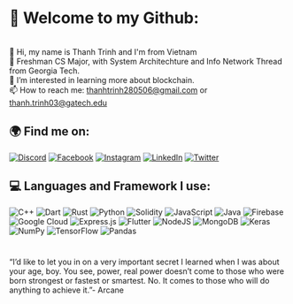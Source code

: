 # 💫 Welcome to my Github:
<br>👋 Hi, my name is Thanh Trinh and I'm from Vietnam<br>🐝 Freshman CS Major, with System Architechture and Info Network Thread from Georgia Tech.<br>👀 I’m interested in learning more about blockchain.<br>📫 How to reach me: thanhtrinh280506@gmail.com or thanh.trinh03@gatech.edu


## 🌍 Find me on:
[![Discord](https://img.shields.io/badge/Discord-%237289DA.svg?logo=discord&logoColor=white)](https://discord.gg/Ekkila2801#7575) [![Facebook](https://img.shields.io/badge/Facebook-%231877F2.svg?logo=Facebook&logoColor=white)](https://facebook.com/giathanh.trinh.79) [![Instagram](https://img.shields.io/badge/Instagram-%23E4405F.svg?logo=Instagram&logoColor=white)](https://instagram.com/trinh.gthanh) [![LinkedIn](https://img.shields.io/badge/LinkedIn-%230077B5.svg?logo=linkedin&logoColor=white)](https://linkedin.com/in/thanhtrinh03) [![Twitter](https://img.shields.io/badge/Twitter-%231DA1F2.svg?logo=Twitter&logoColor=white)](https://twitter.com/ThanhTr03) 

## 💻 Languages and Framework I use:
![C++](https://img.shields.io/badge/c++-%2300599C.svg?style=for-the-badge&logo=c%2B%2B&logoColor=white) ![Dart](https://img.shields.io/badge/dart-%230175C2.svg?style=for-the-badge&logo=dart&logoColor=white) ![Rust](https://img.shields.io/badge/rust-%23000000.svg?style=for-the-badge&logo=rust&logoColor=white) ![Python](https://img.shields.io/badge/python-3670A0?style=for-the-badge&logo=python&logoColor=ffdd54) ![Solidity](https://img.shields.io/badge/Solidity-%23363636.svg?style=for-the-badge&logo=solidity&logoColor=white) ![JavaScript](https://img.shields.io/badge/javascript-%23323330.svg?style=for-the-badge&logo=javascript&logoColor=%23F7DF1E) ![Java](https://img.shields.io/badge/java-%23ED8B00.svg?style=for-the-badge&logo=java&logoColor=white) ![Firebase](https://img.shields.io/badge/firebase-%23039BE5.svg?style=for-the-badge&logo=firebase) ![Google Cloud](https://img.shields.io/badge/Google%20Cloud-%234285F4.svg?style=for-the-badge&logo=google-cloud&logoColor=white) ![Express.js](https://img.shields.io/badge/express.js-%23404d59.svg?style=for-the-badge&logo=express&logoColor=%2361DAFB) ![Flutter](https://img.shields.io/badge/Flutter-%2302569B.svg?style=for-the-badge&logo=Flutter&logoColor=white) ![NodeJS](https://img.shields.io/badge/node.js-6DA55F?style=for-the-badge&logo=node.js&logoColor=white) ![MongoDB](https://img.shields.io/badge/MongoDB-%234ea94b.svg?style=for-the-badge&logo=mongodb&logoColor=white) ![Keras](https://img.shields.io/badge/Keras-%23D00000.svg?style=for-the-badge&logo=Keras&logoColor=white) ![NumPy](https://img.shields.io/badge/numpy-%23013243.svg?style=for-the-badge&logo=numpy&logoColor=white) ![TensorFlow](https://img.shields.io/badge/TensorFlow-%23FF6F00.svg?style=for-the-badge&logo=TensorFlow&logoColor=white) ![Pandas](https://img.shields.io/badge/pandas-%23150458.svg?style=for-the-badge&logo=pandas&logoColor=white)

# 
“I’d like to let you in on a very important secret I learned when I was about your age, boy. You see, power, real power doesn’t come to those who were born strongest or fastest or smartest. No. It comes to those who will do anything to achieve it.”- Arcane

<!-- Proudly created with GPRM ( https://gprm.itsvg.in ) -->
